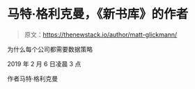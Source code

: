 # 马特·格利克曼，《新书库》的作者

> 原文：<https://thenewstack.io/author/matt-glickmann/>

为什么每个公司都需要数据策略

2019 年 2 月 6 日凌晨 3 点

作者马特·格利克曼